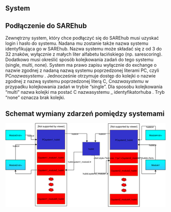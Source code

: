 ## System



## Podłączenie do SAREhub

Zewnętrzny system, który chce podłączyć się do SAREhub musi uzyskać login i hasło do systemu. 
Nadana mu zostanie także nazwa systemu identyfikująca go w SAREhub. Nazwa systemu
może składać się z od 3 do 32 znaków, wyłącznie z małych liter alfabetu łacińskiego (np.
sarescoring). Dodatkowo musi określić sposób kolejkowania zadań do tego systemu (single, multi,
none). System ma prawo zapisu wyłącznie do exchange o nazwie zgodnej z nadaną nazwą systemu
poprzedzonej literami PC, czyli PC*nazwasystemu* . Jednocześnie otrzymuje dostęp do kolejki o
nazwie zgodnej z nazwą systemu poprzedzonej literą C, C*nazwasystemu* w przypadku kolejkowania
zadań w trybie “single”. Dla sposobu kolejkowania “multi” nazwa kolejki ma postać
C nazwasystemu _ identyfikatorhuba . Tryb “none” oznacza brak kolejki.

## Schemat wymiany zdarzeń pomiędzy systemami

![System](assets\img\diagrams\System.svg)
 